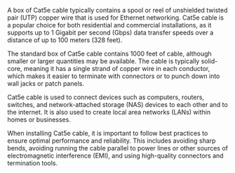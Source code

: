 A box of Cat5e cable typically contains a spool or reel of unshielded twisted pair (UTP) copper wire that is used for Ethernet networking. Cat5e cable is a popular choice for both residential and commercial installations, as it supports up to 1 Gigabit per second (Gbps) data transfer speeds over a distance of up to 100 meters (328 feet).

The standard box of Cat5e cable contains 1000 feet of cable, although smaller or larger quantities may be available. The cable is typically solid-core, meaning it has a single strand of copper wire in each conductor, which makes it easier to terminate with connectors or to punch down into wall jacks or patch panels.

Cat5e cable is used to connect devices such as computers, routers, switches, and network-attached storage (NAS) devices to each other and to the internet. It is also used to create local area networks (LANs) within homes or businesses.

When installing Cat5e cable, it is important to follow best practices to ensure optimal performance and reliability. This includes avoiding sharp bends, avoiding running the cable parallel to power lines or other sources of electromagnetic interference (EMI), and using high-quality connectors and termination tools.